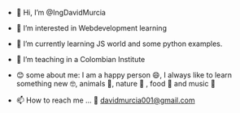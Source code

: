- 👋 Hi, I’m @IngDavidMurcia
- 👀 I’m interested in Webdevelopment learning
- 🌱 I’m currently learning JS world and some python examples. 
- 💞️ I’m teaching in a Colombian Institute
- 😊 some about me: I am a happy person 😄, I always like to learn something new 🤓, animals 🐾, nature 🍃 , food 🍕 and music 🎵

- 📫 How to reach me ...
📨 davidmurcia001@gmail.com


<!---
IngDavidMurcia/IngDavidMurcia is a ✨ special ✨ repository because its `README.md` (this file) appears on your GitHub profile.
You can click the Preview link to take a look at your changes.
--->
